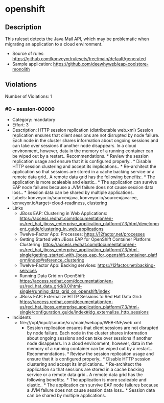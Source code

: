 # openshift
## Description
This ruleset detects the Java Mail API, which may be problematic when migrating an application to a cloud environment.
* Source of rules: https://github.com/konveyor/rulesets/tree/main/default/generated
* Sample application: https://github.com/deewhyweb/eap-coolstore-monolith
## Violations
Number of Violations: 1
### #0 - session-00000
* Category: mandatory
* Effort: 3
* Description: HTTP session replication (distributable web.xml)
Session replication ensures that client sessions are not disrupted by node failure. Each node in the cluster shares information about ongoing sessions and can take over sessions if another node disappears. In a cloud environment, however, data in the memory of a running container can be wiped out by a restart.. Recommendations. * Review the session replication usage and ensure that it is configured properly.. * Disable HTTP session clustering and accept its implications.. * Re-architect the application so that sessions are stored in a cache backing service or a remote data grid.. A remote data grid has the following benefits:. * The application is more scaleable and elastic.. * The application can survive EAP node failures because a JVM failure does not cause session data loss.. * Session data can be shared by multiple applications.
* Labels: konveyor.io/source=java, konveyor.io/source=java-ee, konveyor.io/target=cloud-readiness, clustering
* Links
  * JBoss EAP: Clustering in Web Applications: https://access.redhat.com/documentation/en-us/red_hat_jboss_enterprise_application_platform/7.3/html/development_guide/clustering_in_web_applications
  * Twelve-Factor App: Processes: https://12factor.net/processes
  * Getting Started with JBoss EAP for OpenShift Container Platform: Clustering: https://access.redhat.com/documentation/en-us/red_hat_jboss_enterprise_application_platform/7.3/html-single/getting_started_with_jboss_eap_for_openshift_container_platform/index#reference_clustering
  * Twelve-Factor App: Backing services: https://12factor.net/backing-services
  * Running Data Grid on OpenShift: https://access.redhat.com/documentation/en-us/red_hat_data_grid/8.0/html-single/running_data_grid_on_openshift/index
  * JBoss EAP:  Externalize HTTP Sessions to Red Hat Data Grid: https://access.redhat.com/documentation/en-us/red_hat_jboss_enterprise_application_platform/7.3/html-single/configuration_guide/index#jdg_externalize_http_sessions
* Incidents
  * file:///opt/input/source/src/main/webapp/WEB-INF/web.xml
      * Session replication ensures that client sessions are not disrupted by node failure. Each node in the cluster shares information about ongoing sessions and can take over sessions if another node disappears. In a cloud environment, however, data in the memory of a running container can be wiped out by a restart.. Recommendations. * Review the session replication usage and ensure that it is configured properly.. * Disable HTTP session clustering and accept its implications.. * Re-architect the application so that sessions are stored in a cache backing service or a remote data grid.. A remote data grid has the following benefits:. * The application is more scaleable and elastic.. * The application can survive EAP node failures because a JVM failure does not cause session data loss.. * Session data can be shared by multiple applications.
